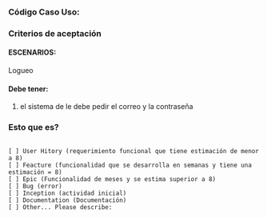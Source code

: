 ### Código Caso Uso: 
### Criterios de aceptación
#### ESCENARIOS:
Logueo
#### Debe tener:
1.	el sistema de le debe pedir el correo y la contraseña
### Esto que es?
<pre><code>
[ ] User Hitory (requerimiento funcional que tiene estimación de menor a 8)
[ ] Feacture (funcionalidad que se desarrolla en semanas y tiene una estimación = 8)
[ ] Epic (Funcionalidad de meses y se estima superior a 8)
[ ] Bug (error)  
[ ] Inception (actividad inicial)
[ ] Documentation (Documentación)
[ ] Other... Please describe:
</code></pre>
